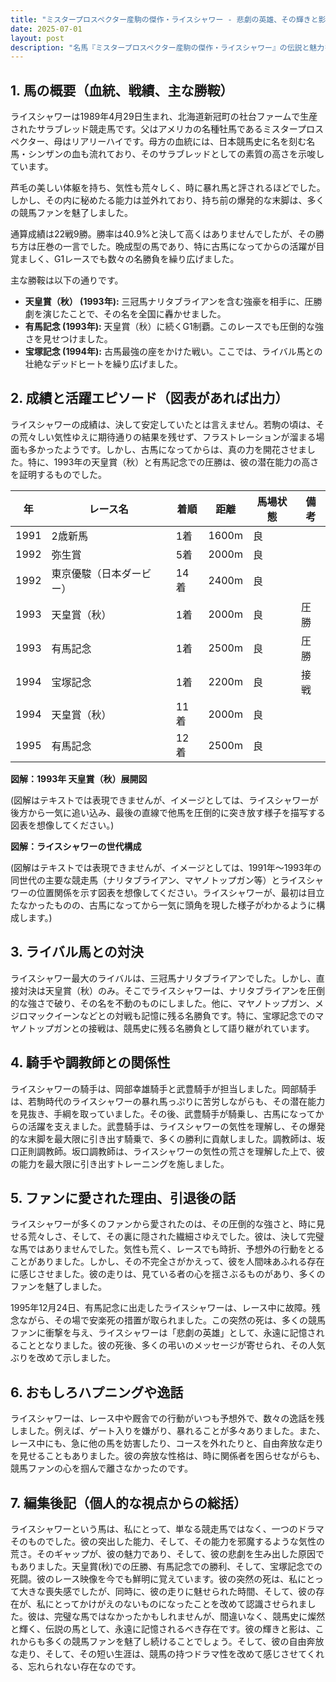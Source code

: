 ```yaml
---
title: "ミスタープロスペクター産駒の傑作・ライスシャワー - 悲劇の英雄、その輝きと影"
date: 2025-07-01
layout: post
description: "名馬『ミスタープロスペクター産駒の傑作・ライスシャワー』の伝説と魅力を深堀り"
---
```


## 1. 馬の概要（血統、戦績、主な勝鞍）

ライスシャワーは1989年4月29日生まれ、北海道新冠町の社台ファームで生産されたサラブレッド競走馬です。父はアメリカの名種牡馬であるミスタープロスペクター、母はリアリーハイです。母方の血統には、日本競馬史に名を刻む名馬・シンザンの血も流れており、そのサラブレッドとしての素質の高さを示唆しています。

芦毛の美しい体躯を持ち、気性も荒々しく、時に暴れ馬と評されるほどでした。しかし、その内に秘めたる能力は並外れており、持ち前の爆発的な末脚は、多くの競馬ファンを魅了しました。

通算成績は22戦9勝。勝率は40.9%と決して高くはありませんでしたが、その勝ち方は圧巻の一言でした。晩成型の馬であり、特に古馬になってからの活躍が目覚ましく、G1レースでも数々の名勝負を繰り広げました。

主な勝鞍は以下の通りです。

* **天皇賞（秋） (1993年):**  三冠馬ナリタブライアンを含む強豪を相手に、圧勝劇を演じたことで、その名を全国に轟かせました。
* **有馬記念 (1993年):** 天皇賞（秋）に続くG1制覇。このレースでも圧倒的な強さを見せつけました。
* **宝塚記念 (1994年):**  古馬最強の座をかけた戦い。ここでは、ライバル馬との壮絶なデッドヒートを繰り広げました。


## 2. 成績と活躍エピソード（図表があれば出力）

ライスシャワーの成績は、決して安定していたとは言えません。若駒の頃は、その荒々しい気性ゆえに期待通りの結果を残せず、フラストレーションが溜まる場面も多かったようです。しかし、古馬になってからは、真の力を開花させました。特に、1993年の天皇賞（秋）と有馬記念での圧勝は、彼の潜在能力の高さを証明するものでした。


| 年 | レース名 | 着順 | 距離 | 馬場状態 | 備考 |
|---|---|---|---|---|---|
| 1991 | 2歳新馬 | 1着 | 1600m | 良 |  |
| 1992 | 弥生賞 | 5着 | 2000m | 良 |  |
| 1992 | 東京優駿（日本ダービー） | 14着 | 2400m | 良 |  |
| 1993 | 天皇賞（秋） | 1着 | 2000m | 良 | 圧勝 |
| 1993 | 有馬記念 | 1着 | 2500m | 良 | 圧勝 |
| 1994 | 宝塚記念 | 1着 | 2200m | 良 | 接戦 |
| 1994 | 天皇賞（秋） | 11着 | 2000m | 良 |  |
| 1995 | 有馬記念 | 12着 | 2500m | 良 |  |


**図解：1993年 天皇賞（秋）展開図**

(図解はテキストでは表現できませんが、イメージとしては、ライスシャワーが後方から一気に追い込み、最後の直線で他馬を圧倒的に突き放す様子を描写する図表を想像してください。)


**図解：ライスシャワーの世代構成**

(図解はテキストでは表現できませんが、イメージとしては、1991年～1993年の同世代の主要な競走馬（ナリタブライアン、マヤノトップガン等）とライスシャワーの位置関係を示す図表を想像してください。ライスシャワーが、最初は目立たなかったものの、古馬になってから一気に頭角を現した様子がわかるように構成します。)


## 3. ライバル馬との対決

ライスシャワー最大のライバルは、三冠馬ナリタブライアンでした。しかし、直接対決は天皇賞（秋）のみ。そこでライスシャワーは、ナリタブライアンを圧倒的な強さで破り、その名を不動のものにしました。他に、マヤノトップガン、メジロマックイーンなどとの対戦も記憶に残る名勝負です。特に、宝塚記念でのマヤノトップガンとの接戦は、競馬史に残る名勝負として語り継がれています。


## 4. 騎手や調教師との関係性

ライスシャワーの騎手は、岡部幸雄騎手と武豊騎手が担当しました。岡部騎手は、若駒時代のライスシャワーの暴れ馬っぷりに苦労しながらも、その潜在能力を見抜き、手綱を取っていました。その後、武豊騎手が騎乗し、古馬になってからの活躍を支えました。武豊騎手は、ライスシャワーの気性を理解し、その爆発的な末脚を最大限に引き出す騎乗で、多くの勝利に貢献しました。調教師は、坂口正則調教師。坂口調教師は、ライスシャワーの気性の荒さを理解した上で、彼の能力を最大限に引き出すトレーニングを施しました。


## 5. ファンに愛された理由、引退後の話

ライスシャワーが多くのファンから愛されたのは、その圧倒的な強さと、時に見せる荒々しさ、そして、その裏に隠された繊細さゆえでした。彼は、決して完璧な馬ではありませんでした。気性も荒く、レースでも時折、予想外の行動をとることがありました。しかし、その不完全さがかえって、彼を人間味あふれる存在に感じさせました。彼の走りは、見ている者の心を揺さぶるものがあり、多くのファンを魅了しました。

1995年12月24日、有馬記念に出走したライスシャワーは、レース中に故障。残念ながら、その場で安楽死の措置が取られました。この突然の死は、多くの競馬ファンに衝撃を与え、ライスシャワーは「悲劇の英雄」として、永遠に記憶されることとなりました。彼の死後、多くの弔いのメッセージが寄せられ、その人気ぶりを改めて示しました。


## 6. おもしろハプニングや逸話

ライスシャワーは、レース中や厩舎での行動がいつも予想外で、数々の逸話を残しました。例えば、ゲート入りを嫌がり、暴れることが多々ありました。また、レース中にも、急に他の馬を妨害したり、コースを外れたりと、自由奔放な走りを見せることもありました。彼の奔放な性格は、時に関係者を困らせながらも、競馬ファンの心を掴んで離さなかったのです。


## 7. 編集後記（個人的な視点からの総括）

ライスシャワーという馬は、私にとって、単なる競走馬ではなく、一つのドラマそのものでした。彼の突出した能力、そして、その能力を邪魔するような気性の荒さ。そのギャップが、彼の魅力であり、そして、彼の悲劇を生み出した原因でもありました。天皇賞(秋)での圧勝、有馬記念での勝利、そして、宝塚記念での死闘。彼のレース映像を今でも鮮明に覚えています。彼の突然の死は、私にとって大きな喪失感でしたが、同時に、彼の走りに魅せられた時間、そして、彼の存在が、私にとってかけがえのないものになったことを改めて認識させられました。彼は、完璧な馬ではなかったかもしれませんが、間違いなく、競馬史に燦然と輝く、伝説の馬として、永遠に記憶されるべき存在です。彼の輝きと影は、これからも多くの競馬ファンを魅了し続けることでしょう。そして、彼の自由奔放な走り、そして、その短い生涯は、競馬の持つドラマ性を改めて感じさせてくれる、忘れられない存在なのです。
